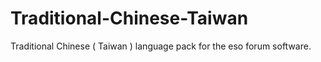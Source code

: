 # Traditional-Chinese-Taiwan
Traditional Chinese ( Taiwan ) language pack for the eso forum software.
